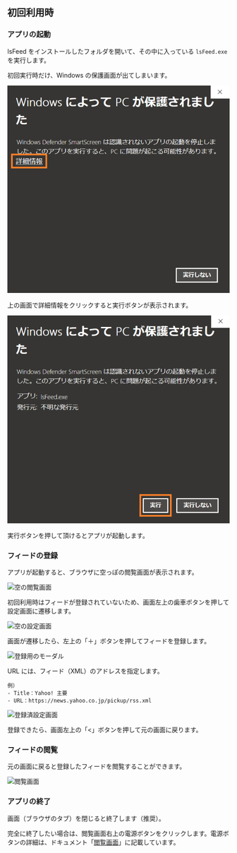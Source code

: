 ## 初回利用時
### アプリの起動
lsFeed をインストールしたフォルダを開いて、その中に入っている `lsFeed.exe` を実行します。

初回実行時だけ、Windows の保護画面が出てしまいます。

![保護画面１](./first-time/hogo1.png)

上の画面で詳細情報をクリックすると実行ボタンが表示されます。

![保護画面２](./first-time/hogo2.png)

実行ボタンを押して頂けるとアプリが起動します。


### フィードの登録
アプリが起動すると、ブラウザに空っぽの閲覧画面が表示されます。

![空の閲覧画面]()

初回利用時はフィードが登録されていないため、画面左上の歯車ボタンを押して設定画面に遷移します。

![空の設定画面]()

画面が遷移したら、左上の「＋」ボタンを押してフィードを登録します。

![登録用のモーダル]()

URL には、フィード（XML）のアドレスを指定します。

```
例）
- Title：Yahoo! 主要
- URL：https://news.yahoo.co.jp/pickup/rss.xml
```

![登録済設定画面]()

登録できたら、画面左上の「<」ボタンを押して元の画面に戻ります。


### フィードの閲覧
元の画面に戻ると登録したフィードを閲覧することができます。

![閲覧画面]()


### アプリの終了
画面（ブラウザのタブ）を閉じると終了します（推奨）。

完全に終了したい場合は、閲覧画面右上の電源ボタンをクリックします。電源ボタンの詳細は、ドキュメント「[閲覧画面](./reading-feeds.md)」に記載しています。
